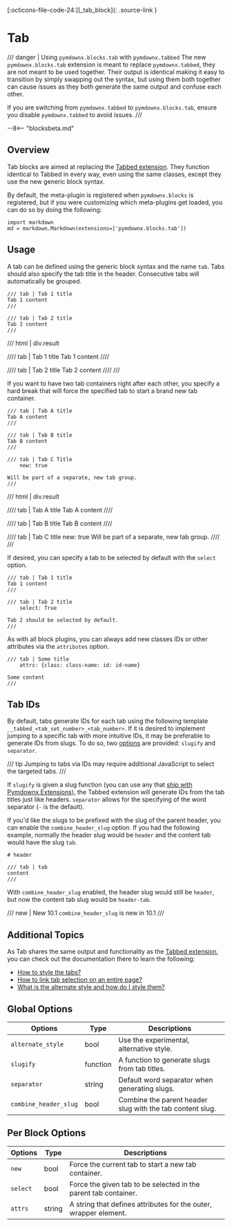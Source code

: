 [:octicons-file-code-24:][_tab_block]{: .source-link }

# Tab

/// danger | Using `pymdownx.blocks.tab` with `pymdownx.tabbed`
The new `pymdownx.blocks.tab` extension is meant to replace `pymdownx.tabbed`, they are not meant to be used together.
Their output is identical making it easy to transition by simply swapping out the syntax, but using them both together
can cause issues as they both generate the same output and confuse each other.

If you are switching from `pymdownx.tabbed` to `pymdownx.blocks.tab`, ensure you disable `pymdownx.tabbed` to avoid
issues.
///

--8<-- "blocksbeta.md"

## Overview

Tab blocks are aimed at replacing the [Tabbed extension](../../tabbed.md). They function identical to Tabbed in every
way, even using the same classes, except they use the new generic block syntax.

By default, the meta-plugin is registered when `pymdownx.blocks` is registered, but if you were customizing which
meta-plugins get loaded, you can do so by doing the following:

```py3
import markdown
md = markdown.Markdown(extensions=['pymdownx.blocks.tab'])
```

## Usage

A tab can be defined using the generic block syntax and the name `tab`. Tabs should also specify the tab title in the
header. Consecutive tabs will automatically be grouped.

```text title="Tabs"
/// tab | Tab 1 title
Tab 1 content
///

/// tab | Tab 2 title
Tab 2 content
///
```

/// html | div.result

//// tab | Tab 1 title
Tab 1 content
////

//// tab | Tab 2 title
Tab 2 content
////
///

If you want to have two tab containers right after each other, you specify a hard break that will force the specified
tab to start a brand new tab container.

```text title="New Tab Group"
/// tab | Tab A title
Tab A content
///

/// tab | Tab B title
Tab B content
///

/// tab | Tab C Title
    new: true

Will be part of a separate, new tab group.
///
```

/// html | div.result

//// tab | Tab A title
Tab A content
////

//// tab | Tab B title
Tab B content
////

//// tab | Tab C title
    new: true
Will be part of a separate, new tab group.
////
///

If desired, you can specify a tab to be selected by default with the `select` option.

```
/// tab | Tab 1 title
Tab 1 content
///

/// tab | Tab 2 title
    select: True

Tab 2 should be selected by default.
///
```

As with all block plugins, you can always add new classes IDs or other attributes via the `attributes` option.

```
/// tab | Some title
    attrs: {class: class-name: id: id-name}

Some content
///
```

## Tab IDs

By default, tabs generate IDs for each tab using the following template `__tabbed_<tab_set_number>_<tab_number>`. If it
is desired to implement jumping to a specific tab with more intuitive IDs, it may be preferable to generate IDs from
slugs. To do so, two [options](#global-options) are provided: `slugify` and `separator`.

/// tip
Jumping to tabs via IDs may require additional JavaScript to select the targeted tabs.
///

If `slugify` is given a slug function (you can use any that [ship with Pymdownx Extensions](../../../extras/slugs.md)),
the Tabbed extension will generate IDs from the tab titles just like headers. `separator` allows for the specifying of
the word separator (`-` is the default).

If you'd like the slugs to be prefixed with the slug of the parent header, you can enable the `combine_header_slug`
option. If you had the following example, normally the header slug would be `header` and the content tab would have the
slug `tab`.

```
# header

/// tab | tab
content
///
```

With `combine_header_slug` enabled, the header slug would still be `header`, but now the content tab slug would be
`header-tab`.

/// new | New 10.1
`combine_header_slug` is new in 10.1
///

## Additional Topics

As Tab shares the same output and functionality as the [Tabbed extension](../../tabbed.md), you can check out the
documentation there to learn the following:

- [How to style the tabs?](../../tabbed.md#styling-with-css)
- [How to link tab selection on an entire page?](../../tabbed.md#linked-tabs)
- [What is the alternate style and how do I style them?](../../tabbed.md#alternate-style)

## Global Options

Options               | Type     | Descriptions
--------------------- | -------- | ------------
`alternate_style`     | bool     | Use the experimental, alternative style.
`slugify`             | function | A function to generate slugs from tab titles.
`separator`           | string   | Default word separator when generating slugs.
`combine_header_slug` | bool     | Combine the parent header slug with the tab content slug.

## Per Block Options

Options      | Type       | Descriptions
------------ | ---------- | ------------
`new`        | bool       | Force the current tab to start a new tab container.
`select`     | bool       | Force the given tab to be selected in the parent tab container.
`attrs`          | string     | A string that defines attributes for the outer, wrapper element.
